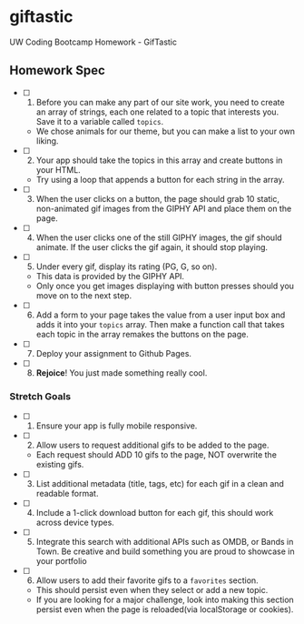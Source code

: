 # giftastic
UW Coding Bootcamp Homework - GifTastic
## Homework Spec
- [ ] 1. Before you can make any part of our site work, you need to create an array of strings, each one related to a topic that interests you. Save it to a variable called `topics`.
   * We chose animals for our theme, but you can make a list to your own liking.
- [ ] 2. Your app should take the topics in this array and create buttons in your HTML.
   * Try using a loop that appends a button for each string in the array.
- [ ] 3. When the user clicks on a button, the page should grab 10 static, non-animated gif images from the GIPHY API and place them on the page.
- [ ] 4. When the user clicks one of the still GIPHY images, the gif should animate. If the user clicks the gif again, it should stop playing.
- [ ] 5. Under every gif, display its rating (PG, G, so on).
   * This data is provided by the GIPHY API.
   * Only once you get images displaying with button presses should you move on to the next step.
- [ ] 6. Add a form to your page takes the value from a user input box and adds it into your `topics` array. Then make a function call that takes each topic in the array remakes the buttons on the page.
- [ ] 7. Deploy your assignment to Github Pages.
- [ ] 8. **Rejoice**! You just made something really cool.
### Stretch Goals
- [ ] 1. Ensure your app is fully mobile responsive.
- [ ] 2. Allow users to request additional gifs to be added to the page.
   * Each request should ADD 10 gifs to the page, NOT overwrite the existing gifs.
- [ ] 3. List additional metadata (title, tags, etc) for each gif in a clean and readable format.
- [ ] 4. Include a 1-click download button for each gif, this should work across device types.
- [ ] 5. Integrate this search with additional APIs such as OMDB, or Bands in Town. Be creative and build something you are proud to showcase in your portfolio
- [ ] 6. Allow users to add their favorite gifs to a `favorites` section.
   * This should persist even when they select or add a new topic.
   * If you are looking for a major challenge, look into making this section persist even when the page is reloaded(via localStorage or cookies).

